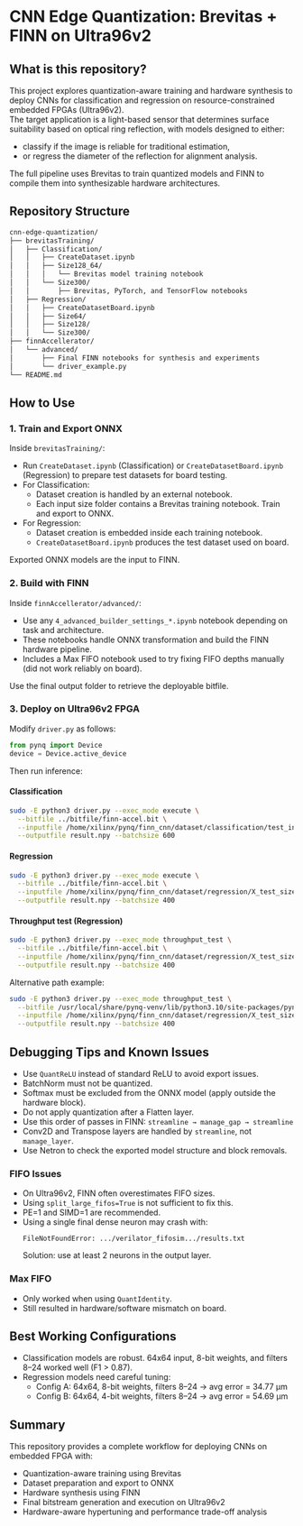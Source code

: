 # CNN Edge Quantization: Brevitas + FINN on Ultra96v2

## What is this repository?

This project explores quantization-aware training and hardware synthesis to deploy CNNs for classification and regression on resource-constrained embedded FPGAs (Ultra96v2).  
The target application is a light-based sensor that determines surface suitability based on optical ring reflection, with models designed to either:
- classify if the image is reliable for traditional estimation,
- or regress the diameter of the reflection for alignment analysis.

The full pipeline uses Brevitas to train quantized models and FINN to compile them into synthesizable hardware architectures.

## Repository Structure

```bash
cnn-edge-quantization/
├── brevitasTraining/
│   ├── Classification/
│   │   ├── CreateDataset.ipynb
│   │   ├── Size128_64/
│   │   │   └── Brevitas model training notebook
│   │   └── Size300/
│   │       ├── Brevitas, PyTorch, and TensorFlow notebooks
│   ├── Regression/
│   │   ├── CreateDatasetBoard.ipynb
│   │   ├── Size64/
│   │   ├── Size128/
│   │   └── Size300/
├── finnAccellerator/
│   └── advanced/
│       ├── Final FINN notebooks for synthesis and experiments
│       └── driver_example.py
└── README.md
```

## How to Use

### 1. Train and Export ONNX

Inside `brevitasTraining/`:

- Run `CreateDataset.ipynb` (Classification) or `CreateDatasetBoard.ipynb` (Regression) to prepare test datasets for board testing.
- For Classification:
  - Dataset creation is handled by an external notebook.
  - Each input size folder contains a Brevitas training notebook. Train and export to ONNX.
- For Regression:
  - Dataset creation is embedded inside each training notebook.
  - `CreateDatasetBoard.ipynb` produces the test dataset used on board.

Exported ONNX models are the input to FINN.

### 2. Build with FINN

Inside `finnAccellerator/advanced/`:

- Use any `4_advanced_builder_settings_*.ipynb` notebook depending on task and architecture.
- These notebooks handle ONNX transformation and build the FINN hardware pipeline.
- Includes a Max FIFO notebook used to try fixing FIFO depths manually (did not work reliably on board).

Use the final output folder to retrieve the deployable bitfile.

### 3. Deploy on Ultra96v2 FPGA

Modify `driver.py` as follows:

```python
from pynq import Device
device = Device.active_device
```

Then run inference:

#### Classification
```bash
sudo -E python3 driver.py --exec_mode execute \
  --bitfile ../bitfile/finn-accel.bit \
  --inputfile /home/xilinx/pynq/finn_cnn/dataset/classification/test_input_600samples_reverse_255values_size128.npy \
  --outputfile result.npy --batchsize 600
```

#### Regression
```bash
sudo -E python3 driver.py --exec_mode execute \
  --bitfile ../bitfile/finn-accel.bit \
  --inputfile /home/xilinx/pynq/finn_cnn/dataset/regression/X_test_size128_400samples_255datasetNew_uint8.npy \
  --outputfile result.npy --batchsize 400
```

#### Throughput test (Regression)
```bash
sudo -E python3 driver.py --exec_mode throughput_test \
  --bitfile ../bitfile/finn-accel.bit \
  --inputfile /home/xilinx/pynq/finn_cnn/dataset/regression/X_test_size64_400samples_255datasetNew_uint8.npy \
  --outputfile result.npy --batchsize 400
```

Alternative path example:
```bash
sudo -E python3 driver.py --exec_mode throughput_test \
  --bitfile /usr/local/share/pynq-venv/lib/python3.10/site-packages/pynq/finn_cnn/model/regression/toTest/.../bitfile/finn-accel.bit \
  --inputfile /home/xilinx/pynq/finn_cnn/dataset/regression/X_test_size64_400samples_255datasetNew_uint8.npy \
  --outputfile result.npy --batchsize 400
```

## Debugging Tips and Known Issues

- Use `QuantReLU` instead of standard ReLU to avoid export issues.
- BatchNorm must not be quantized.
- Softmax must be excluded from the ONNX model (apply outside the hardware block).
- Do not apply quantization after a Flatten layer.
- Use this order of passes in FINN:
  `streamline → manage_gap → streamline`
- Conv2D and Transpose layers are handled by `streamline`, not `manage_layer`.
- Use Netron to check the exported model structure and block removals.

### FIFO Issues

- On Ultra96v2, FINN often overestimates FIFO sizes.
- Using `split_large_fifos=True` is not sufficient to fix this.
- PE=1 and SIMD=1 are recommended.
- Using a single final dense neuron may crash with:
  ```
  FileNotFoundError: .../verilator_fifosim.../results.txt
  ```
  Solution: use at least 2 neurons in the output layer.

### Max FIFO

- Only worked when using `QuantIdentity`.
- Still resulted in hardware/software mismatch on board.

## Best Working Configurations

- Classification models are robust. 64x64 input, 8-bit weights, and filters 8–24 worked well (F1 > 0.87).
- Regression models need careful tuning:
  - Config A: 64x64, 8-bit weights, filters 8–24 → avg error = 34.77 µm
  - Config B: 64x64, 4-bit weights, filters 8–24 → avg error = 54.69 µm

## Summary

This repository provides a complete workflow for deploying CNNs on embedded FPGA with:
- Quantization-aware training using Brevitas
- Dataset preparation and export to ONNX
- Hardware synthesis using FINN
- Final bitstream generation and execution on Ultra96v2
- Hardware-aware hypertuning and performance trade-off analysis
